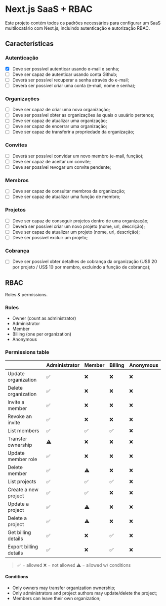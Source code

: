 # Next.js SaaS + RBAC

Este projeto contém todos os padrões necessários para configurar um SaaS multilocatário com Next.js, incluindo autenticação e autorização RBAC.

## Características

### Autenticação

- [x] Deve ser possível autenticar usando e-mail e senha;
- [ ] Deve ser capaz de autenticar usando conta Github;
- [ ] Deverá ser possível recuperar a senha através do e-mail;
- [ ] Deverá ser possível criar uma conta (e-mail, nome e senha);

### Organizações

- [ ] Deve ser capaz de criar uma nova organização;
- [ ] Deve ser possível obter as organizações às quais o usuário pertence;
- [ ] Deve ser capaz de atualizar uma organização;
- [ ] Deve ser capaz de encerrar uma organização;
- [ ] Deve ser capaz de transferir a propriedade da organização;

### Convites

- [ ] Deverá ser possível convidar um novo membro (e-mail, função);
- [ ] Deve ser capaz de aceitar um convite;
- [ ] Deve ser possível revogar um convite pendente;

### Membros

- [ ] Deve ser capaz de consultar membros da organização;
- [ ] Deve ser capaz de atualizar uma função de membro;

### Projetos

- [ ] Deve ser capaz de conseguir projetos dentro de uma organização;
- [ ] Deverá ser possível criar um novo projeto (nome, url, descrição);
- [ ] Deve ser capaz de atualizar um projeto (nome, url, descrição);
- [ ] Deve ser possível excluir um projeto;

### Cobrança

- [ ] Deve ser possível obter detalhes de cobrança da organização (US$ 20 por projeto / US$ 10 por membro, excluindo a função de cobrança);

## RBAC

Roles & permissions.

### Roles

- Owner (count as administrator)
- Administrator
- Member
- Billing (one per organization)
- Anonymous

### Permissions table

|                        | Administrator | Member | Billing | Anonymous |
| ---------------------- | ------------- | ------ | ------- | --------- |
| Update organization    | ✅            | ❌     | ❌      | ❌        |
| Delete organization    | ✅            | ❌     | ❌      | ❌        |
| Invite a member        | ✅            | ❌     | ❌      | ❌        |
| Revoke an invite       | ✅            | ❌     | ❌      | ❌        |
| List members           | ✅            | ✅     | ✅      | ❌        |
| Transfer ownership     | ⚠️            | ❌     | ❌      | ❌        |
| Update member role     | ✅            | ❌     | ❌      | ❌        |
| Delete member          | ✅            | ⚠️     | ❌      | ❌        |
| List projects          | ✅            | ✅     | ✅      | ❌        |
| Create a new project   | ✅            | ✅     | ❌      | ❌        |
| Update a project       | ✅            | ⚠️     | ❌      | ❌        |
| Delete a project       | ✅            | ⚠️     | ❌      | ❌        |
| Get billing details    | ✅            | ❌     | ✅      | ❌        |
| Export billing details | ✅            | ❌     | ✅      | ❌        |

> ✅ = allowed
> ❌ = not allowed
> ⚠️ = allowed w/ conditions

#### Conditions

- Only owners may transfer organization ownership;
- Only administrators and project authors may update/delete the project;
- Members can leave their own organization;
